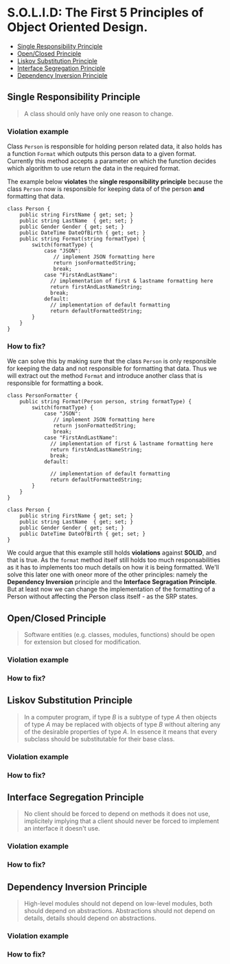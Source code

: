 # S.O.L.I.D: The First 5 Principles of Object Oriented Design.
 - [Single Responsibility Principle](#single-responsibility-principle)
 - [Open/Closed Principle](#openclosed-principle)
 - [Liskov Substitution Principle](#liskov-substitution-principle)
 - [Interface Segregation Principle](#interface-segragation-principle)
 - [Dependency Inversion Principle](#dependency-inversion-principle)

## Single Responsibility Principle
> A class should only have only one reason to change.

### Violation example
Class `Person` is responsible for holding person related data, it also holds has a function `Format` which outputs this person data to a given format. Currently this method accepts a parameter on which the function decides which algorithm to use return the data in the required format. 

The example below **violates** the **single responsibility principle** because the class `Person` now is responsible for keeping data of of the person **and** formatting that data. 
```
class Person {
    public string FirstName { get; set; }
    public string LastName  { get; set; }
    public Gender Gender { get; set; }
    public DateTime DateOfBirth { get; set; }
    public string Format(string formatType) {
        switch(formatType) {
            case "JSON":
               // implement JSON formatting here
               return jsonFormattedString;
               break;
            case "FirstAndLastName":
              // implementation of first & lastname formatting here
              return firstAndLastNameString;
              break;
            default:
              // implementation of default formatting
              return defaultFormattedString;
        }
    }
}
```
### How to fix?
We can solve this by making sure that the class `Person` is only responsible for keeping the data and not responsible for formatting that data. Thus we will extract out the method `Format` and introduce another class that is responsible for formatting a book.

```
class PersonFormatter {
    public string Format(Person person, string formatType) {
        switch(formatType) {
            case "JSON":
               // implement JSON formatting here
               return jsonFormattedString;
               break;
            case "FirstAndLastName":
              // implementation of first & lastname formatting here
              return firstAndLastNameString;
              break;
            default:

              // implementation of default formatting
              return defaultFormattedString;
        }
    }
}
```
```
class Person {
    public string FirstName { get; set; }
    public string LastName  { get; set; }
    public Gender Gender { get; set; }
    public DateTime DateOfBirth { get; set; }
}
```

We could argue that this example still holds **violations** against **SOLID**, and that is true. As the `format` method itself still holds too much responsabilities as it has to implements too much details on how it is being formatted. We'll solve this later one with oneor more of the other principles: namely the **Dependency Inversion** principle and the **Interface Segragation Principle**. But at least now we can change the implementation of the formatting of a Person without affecting the Person class itself - as the SRP states.

## Open/Closed Principle
> Software entities (e.g. classes, modules, functions) should be open for extension but closed for modification.

### Violation example
### How to fix?

## Liskov Substitution Principle
> In a computer program, if type *B* is a subtype of type *A* then objects of type *A* may be replaced with objects of type *B* without altering any of the desirable properties of type *A*. In essence it means that every subclass should be substitutable for their base class. 

### Violation example
### How to fix?

## Interface Segregation Principle
> No client should be forced to depend on methods it does not use, implicitely implying that a client should never be forced to implement an interface it doesn't use.

### Violation example
### How to fix?

## Dependency Inversion Principle
> High-level modules should not depend on low-level modules, both should depend on abstractions. Abstractions should not depend on details, details should depend on abstractions.

### Violation example
### How to fix?